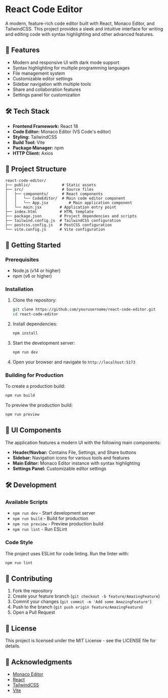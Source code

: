 # React Code Editor

A modern, feature-rich code editor built with React, Monaco Editor, and TailwindCSS. This project provides a sleek and intuitive interface for writing and editing code with syntax highlighting and other advanced features.

## 🚀 Features

- Modern and responsive UI with dark mode support
- Syntax highlighting for multiple programming languages
- File management system
- Customizable editor settings
- Sidebar navigation with multiple tools
- Share and collaboration features
- Settings panel for customization

## 🛠️ Tech Stack

- **Frontend Framework:** React 18
- **Code Editor:** Monaco Editor (VS Code's editor)
- **Styling:** TailwindCSS
- **Build Tool:** Vite
- **Package Manager:** npm
- **HTTP Client:** Axios

## 📁 Project Structure

```
react-code-editor/
├── public/              # Static assets
├── src/                 # Source files
│   ├── components/      # React components
│   │   └── CodeEditor/  # Main code editor component
│   │   └── App.jsx         # Main application component
│   └── main.jsx        # Application entry point
├── index.html          # HTML template
├── package.json        # Project dependencies and scripts
├── tailwind.config.js  # TailwindCSS configuration
├── postcss.config.js   # PostCSS configuration
└── vite.config.js      # Vite configuration
```

## 🚀 Getting Started

### Prerequisites

- Node.js (v14 or higher)
- npm (v6 or higher)

### Installation

1. Clone the repository:

   ```bash
   git clone https://github.com/yourusername/react-code-editor.git
   cd react-code-editor
   ```

2. Install dependencies:

   ```bash
   npm install
   ```

3. Start the development server:

   ```bash
   npm run dev
   ```

4. Open your browser and navigate to `http://localhost:5173`

### Building for Production

To create a production build:

```bash
npm run build
```

To preview the production build:

```bash
npm run preview
```

## 🎨 UI Components

The application features a modern UI with the following main components:

- **Header/Navbar:** Contains File, Settings, and Share buttons
- **Sidebar:** Navigation icons for various tools and features
- **Main Editor:** Monaco Editor instance with syntax highlighting
- **Settings Panel:** Customizable editor settings

## 🛠️ Development

### Available Scripts

- `npm run dev` - Start development server
- `npm run build` - Build for production
- `npm run preview` - Preview production build
- `npm run lint` - Run ESLint

### Code Style

The project uses ESLint for code linting. Run the linter with:

```bash
npm run lint
```

## 🤝 Contributing

1. Fork the repository
2. Create your feature branch (`git checkout -b feature/AmazingFeature`)
3. Commit your changes (`git commit -m 'Add some AmazingFeature'`)
4. Push to the branch (`git push origin feature/AmazingFeature`)
5. Open a Pull Request

## 📝 License

This project is licensed under the MIT License - see the LICENSE file for details.

## 🙏 Acknowledgments

- [Monaco Editor](https://microsoft.github.io/monaco-editor/)
- [React](https://reactjs.org/)
- [TailwindCSS](https://tailwindcss.com/)
- [Vite](https://vitejs.dev/)
